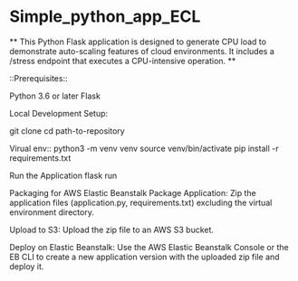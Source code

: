 # Simple_python_app_ECL


** This Python Flask application is designed to generate CPU load to demonstrate auto-scaling features of cloud environments. It includes a /stress endpoint that executes a CPU-intensive operation. **

::Prerequisites::

Python 3.6 or later
Flask

Local Development Setup:

git clone <repository-url>
cd path-to-repository

Virual env::
python3 -m venv venv
source venv/bin/activate
pip install -r requirements.txt


Run the Application
flask run



Packaging for AWS Elastic Beanstalk
Package Application: Zip the application files (application.py, requirements.txt) excluding the virtual environment directory.

Upload to S3: Upload the zip file to an AWS S3 bucket.

Deploy on Elastic Beanstalk: Use the AWS Elastic Beanstalk Console or the EB CLI to create a new application version with the uploaded zip file and deploy it.